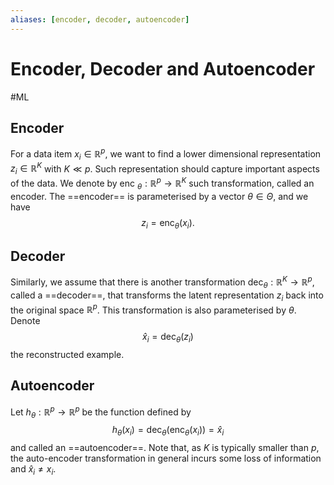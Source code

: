 ```yaml
---
aliases: [encoder, decoder, autoencoder]
---
```

# Encoder, Decoder and Autoencoder
#ML 

## Encoder
For a data item $x_{i} \in \mathbb{R}^{p}$, we want to find a lower dimensional representation $z_{i} \in \mathbb{R}^{K}$ with $K \ll p$. Such representation should capture important aspects of the data. We denote by enc ${ }_{\theta}: \mathbb{R}^{p} \rightarrow \mathbb{R}^{K}$ such transformation, called an encoder. The ==encoder== is parameterised by a vector $\theta \in \Theta$, and we have
$$
z_{i}=\operatorname{enc}_{\theta}\left(x_{i}\right) .
$$
## Decoder
Similarly, we assume that there is another transformation $\operatorname{dec}_{\theta}: \mathbb{R}^{K} \rightarrow \mathbb{R}^{p}$, called a ==decoder==, that transforms the latent representation $z_{i}$ back into the original space $\mathbb{R}^{p}$. This transformation is also parameterised by $\theta$. Denote
$$
\widehat{x}_{i}=\operatorname{dec}_{\theta}\left(z_{i}\right)
$$
the reconstructed example. 
## Autoencoder
Let $h_{\theta}: \mathbb{R}^{p} \rightarrow \mathbb{R}^{p}$ be the function defined by
$$
h_{\theta}\left(x_{i}\right)=\operatorname{dec}_{\theta}\left(\operatorname{enc}_{\theta}\left(x_{i}\right)\right)=\widehat{x}_{i}
$$
and called an ==autoencoder==. Note that, as $K$ is typically smaller than $p$, the auto-encoder transformation in general incurs some loss of information and $\widehat{x}_{i} \neq x_{i}$.
